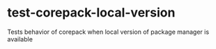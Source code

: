 # test-corepack-local-version
Tests behavior of corepack when local version of package manager is available

